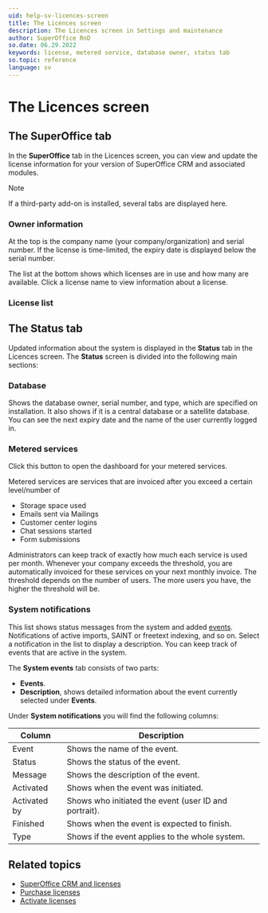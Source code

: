 ```yaml
---
uid: help-sv-licences-screen
title: The Licences screen
description: The Licences screen in Settings and maintenance
author: SuperOffice RnD
so.date: 06.29.2022
keywords: license, metered service, database owner, status tab
so.topic: reference
language: sv
---
```


# The Licences screen

## The SuperOffice tab

In the **SuperOffice** tab in the Licences screen, you can view and update the license information for your version of SuperOffice CRM and associated modules.

> [!NOTE]
> If a third-party add-on is installed, several tabs are displayed here.

### Owner information

At the top is the company name (your company/organization) and serial number. If the license is time-limited, the expiry date is displayed below the serial number.

The list at the bottom shows which licenses are in use and how many are available. Click a license name to view information about a license.

### License list

## The Status tab

Updated information about the system is displayed in the **Status** tab in the Licences screen. The **Status** screen is divided into the following main sections:

### Database

Shows the database owner, serial number, and type, which are specified on installation. It also shows if it is a central database or a satellite database. You can see the next expiry date and the name of the user currently logged in.

### Metered services

Click this button to open the dashboard for your metered services.

Metered services are services that are invoiced after you exceed a certain level/number of

* Storage space used
* Emails sent via Mailings
* Customer center logins
* Chat sessions started
* Form submissions

Administrators can keep track of exactly how much each service is used per month. Whenever your company exceeds the threshold, you are automatically invoiced for these services on your next monthly invoice. The threshold depends on the number of users. The more users you have, the higher the threshold will be.

### System notifications

This list shows status messages from the system and added [events][1]. Notifications of active imports, SAINT or freetext indexing, and so on. Select a notification in the list to display a description. You can keep track of events that are active in the system.

The **System events** tab consists of two parts:

* **Events**.
* **Description**, shows detailed information about the event currently selected under **Events**.

Under **System notifications** you will find the following columns:

| Column | Description |
|---|---|
| Event | Shows the name of the event. |
| Status | Shows the status of the event. |
| Message | Shows the description of the event. |
| Activated | Shows when the event was initiated. |
| Activated by | Shows who initiated the event (user ID and portrait). |
| Finished | Shows when the event is expected to finish.
| Type | Shows if the event applies to the whole system. |

## Related topics

* [SuperOffice CRM and licenses][3]
* [Purchase licenses][5]
* [Activate licenses][4]

<!-- Referenced links -->
[1]: ../../../learn/system-events.md
[3]: ../index.md
[4]: ../activate.md
[5]: ../activate.md#buy

<!-- Referenced images -->

